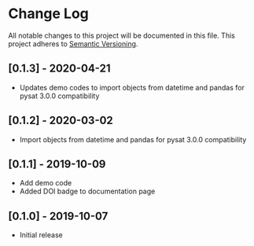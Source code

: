 # Change Log
All notable changes to this project will be documented in this file.
This project adheres to [Semantic Versioning](http://semver.org/).

## [0.1.3] - 2020-04-21
- Updates demo codes to import objects from datetime and pandas for pysat 3.0.0 compatibility

## [0.1.2] - 2020-03-02
- Import objects from datetime and pandas for pysat 3.0.0 compatibility

## [0.1.1] - 2019-10-09
- Add demo code
- Added DOI badge to documentation page

## [0.1.0] - 2019-10-07
- Initial release

